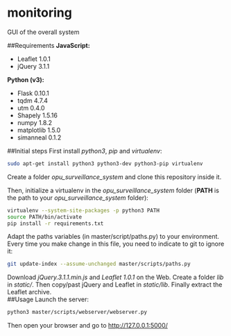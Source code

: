 # monitoring
GUI of the overall system

##Requirements
**JavaScript:**
* Leaflet 1.0.1
* jQuery 3.1.1

**Python (v3):**
* Flask 0.10.1
* tqdm 4.7.4
* utm 0.4.0
* Shapely 1.5.16
* numpy 1.8.2
* matplotlib 1.5.0
* simanneal 0.1.2

##Initial steps
First install *python3*, *pip* and *virtualenv*:

```bash
sudo apt-get install python3 python3-dev python3-pip virtualenv
```

Create a folder *opu_surveillance_system* and clone this repository inside it.

Then, initialize a virtualenv in the *opu_surveillance_system* folder
(**PATH** is the path to your *opu_surveillance_system* folder):

```bash
virtualenv --system-site-packages -p python3 PATH
source PATH/bin/activate
pip install -r requirements.txt
```

Adapt the paths variables (in master/script/paths.py) to your environment.
Every time you make change in this file, you need to indicate to git to ignore it:

```bash
git update-index --assume-unchanged master/scripts/paths.py
```

Download *jQuery.3.1.1.min.js* and *Leaflet 1.0.1* on the Web.
Create a folder *lib* in *static/*. Then copy/past jQuery and Leaflet in *static/lib*.
Finally extract the Leaflet archive.   
##Usage
Launch the server:

```bash
python3 master/scripts/webserver/webserver.py
```

Then open your browser and go to http://127.0.0.1:5000/
